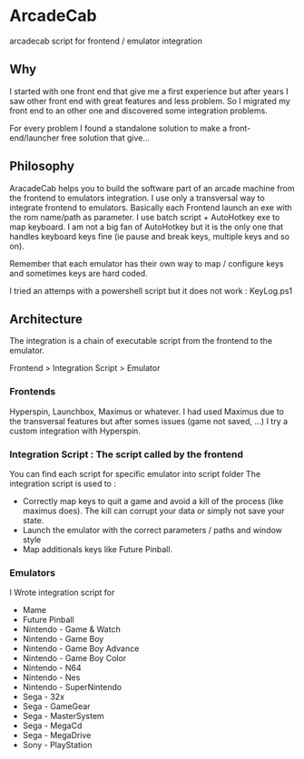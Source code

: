 # ArcadeCab
arcadecab script for frontend / emulator integration

## Why
I started with one front end that give me a first experience but after years I saw other front end with great features and less problem. So I migrated my front end to an other one and discovered some integration problems.

For every problem I found a standalone solution to make a front-end/launcher free solution that give...

## Philosophy

AracadeCab helps you to build the software part of an arcade machine from the frontend to emulators integration.
I use only a transversal way to integrate frontend to emulators. Basically each Frontend launch an exe with the rom name/path as parameter.
I use batch script + AutoHotkey exe to map keyboard. I am not a big fan of AutoHotkey but it is the only one that handles keyboard keys fine (ie pause and break keys, multiple keys and so on).

Remember that each emulator has their own way to map / configure keys and sometimes keys are hard coded.

I tried an attemps with a powershell script but it does not work : KeyLog.ps1

## Architecture

The integration is a chain of executable script from the frontend to the emulator.

Frontend > Integration Script > Emulator

### Frontends
Hyperspin, Launchbox, Maximus or whatever. I had used Maximus due to the transversal features but after somes issues (game not saved, ...) I try a custom integration with Hyperspin.

### Integration Script : The script called by the frontend
You can find each script for specific emulator into script folder
The integration script is used to : 

 - Correctly map keys to quit a game and avoid a kill of the process (like maximus does). The kill can corrupt your data or simply not save your state.
 - Launch the emulator with the correct parameters / paths and window style
 - Map additionals keys like Future Pinball.
 
### Emulators
I Wrote integration script for 
 - Mame
 - Future Pinball
 - Nintendo - Game & Watch
 - Nintendo - Game Boy
 - Nintendo - Game Boy Advance
 - Nintendo - Game Boy Color
 - Nintendo - N64
 - Nintendo - Nes
 - Nintendo - SuperNintendo
 - Sega - 32x
 - Sega - GameGear
 - Sega - MasterSystem
 - Sega - MegaCd
 - Sega - MegaDrive
 - Sony - PlayStation

